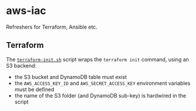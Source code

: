 # aws-iac
Refreshers for Terraform, Ansible etc.

## Terraform
The [`terraform-init.sh`](./terraform/scripts/terraform-init.sh) script wraps the `terraform init`
command, using an S3 backend:
* the S3 bucket and DynamoDB table must exist
* the `AWS_ACCESS_KEY_ID` and `AWS_SECRET_ACCESS_KEY` environment variables must be defined
* the name of the S3 folder (and DynamoDB sub-key) is hardwired in the script